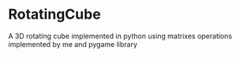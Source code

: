 # RotatingCube
 A 3D rotating cube implemented in python using matrixes operations implemented by me and pygame library
 
